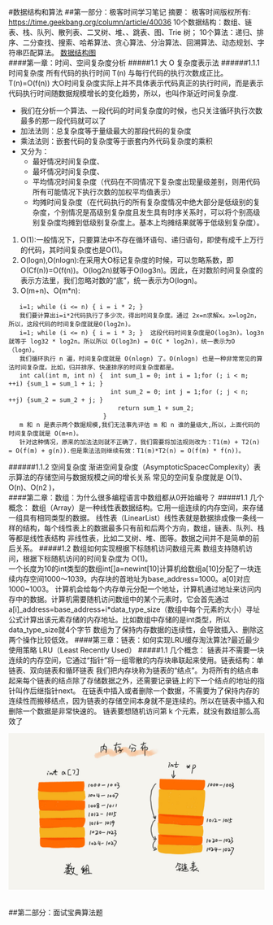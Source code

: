 #数据结构和算法
##第一部分：极客时间学习笔记
摘要：     极客时间版权所有: https://time.geekbang.org/column/article/40036
10个数据结构：数组、链表、栈、队列、散列表、二叉树、堆、、跳表、图、Trie 树；
10个算法：递归、排序、二分查找、搜索、哈希算法、贪心算法、分治算法、回溯算法、动态规划、字符串匹配算法。
     [数据结构图](https://time.geekbang.org/column/article/40011)    
####第一章：时间、空间复杂度分析
 #####1.1  大 O 复杂度表示法
  ######1.1.1 时间复杂度
  所有代码的执行时间 T(n) 与每行代码的执行次数成正比。T(n)=O(f(n))
  大O时间复杂度实际上并不具体表示代码真正的执行时间，而是表示代码执行时间随数据规模增长的变化趋势，所以，也叫作渐近时间复杂度. 
  - 我们在分析一个算法、一段代码的时间复杂度的时候，也只关注循环执行次数最多的那一段代码就可以了
  - 加法法则：总复杂度等于量级最大的那段代码的复杂度
  - 乘法法则：嵌套代码的复杂度等于嵌套内外代码复杂度的乘积
  - 又分为：
    - 最好情况时间复杂度、 
    - 最坏情况时间复杂度、 
    - 平均情况时间复杂度（代码在不同情况下复杂度出现量级差别，则用代码所有可能情况下执行次数的加权平均值表示）
    - 均摊时间复杂度（在代码执行的所有复杂度情况中绝大部分是低级别的复杂度，个别情况是高级别复杂度且发生具有时序关系时，可以将个别高级别复杂度均摊到低级别复杂度上。基本上均摊结果就等于低级别复杂度）。
  1. O(1):一般情况下，只要算法中不存在循环语句、递归语句，即使有成千上万行的代码，其时间复杂度也是Ο(1)。
  2. O(logn),O(nlogn):在采用大O标记复杂度的时候，可以忽略系数，即O(Cf(n))=O(f(n))。O(log2n)就等于O(log3n)。因此，在对数阶时间复杂度的表示方法里，我们忽略对数的“底”，统一表示为O(logn)。
  3. O(m+n)、O(m*n): 
   
```
   i=1; while (i <= n) { i = i * 2; }
   我们要计算出i=i*2代码执行了多少次，得出时间复杂度。通过 2x=n求解x。x=log2n，所以，这段代码的时间复杂度就是O(log2n)。
   i=1; while (i <= n) { i = i * 3; }  这段代码时间复杂度是O(log3n)。log3n 就等于 log32 * log2n。所以所以 O(log3n) = O(C * log2n)，统一表示为O（logn）。
   我们循环执行 n 遍，时间复杂度就是 O(nlogn) 了。O(nlogn) 也是一种非常常见的算法时间复杂度。比如，归并排序、快速排序的时间复杂度都是。
   int cal(int m, int n) {  int sum_1 = 0; int i = 1;for (; i < m; ++i) {sum_1 = sum_1 + i; }
                            int sum_2 = 0; int j = 1;for (; j < n; ++j) {sum_2 = sum_2 + j; }
                              return sum_1 + sum_2;
                          }
   m 和 n 是表示两个数据规模,我们无法事先评估 m 和 n 谁的量级大,所以，上面代码的时间复杂度就是 O(m+n)。
   针对这种情况，原来的加法法则就不正确了，我们需要将加法规则改为：T1(m) + T2(n) = O(f(m) + g(n)).但是乘法法则继续有效：T1(m)*T2(n) = O(f(m) * f(n))。                                           
```
  ######1.1.2 空间复杂度
  渐进空间复杂度（AsymptoticSpacecComplexity）表示算法的存储空间与数据规模之间的增长关系
  常见的空间复杂度就是 O(1)、O(n)、O(n2 )，                 
####第二章：数组：为什么很多编程语言中数组都从0开始编号？
 #####1.1 几个概念：
   数组（Array）是一种线性表数据结构。它用一组连续的内存空间，来存储一组具有相同类型的数据。
   线性表（LinearList）线性表就是数据排成像一条线一样的结构，每个线性表上的数据最多只有前和后两个方向，数组，链表、队列、栈等都是线性表结构
   非线性表，比如二叉树、堆、图等。数据之间并不是简单的前后关系。
 #####1.2 数组如何实现根据下标随机访问数组元素
   数组支持随机访问，根据下标随机访问的时间复杂度为 O(1)。                    
   一个长度为10的int类型的数组int[]a=newint[10]计算机给数组a[10]分配了一块连续内存空间1000～1039。内存块的首地址为base_address=1000。a[0]对应1000~1003。
   计算机会给每个内存单元分配一个地址，计算机通过地址来访问内存中的数据。计算机需要随机访问数组中的某个元素时，它会首先通过a[i]_address=base_address+i*data_type_size（数组中每个元素的大小）寻址公式计算出该元素存储的内存地址。比如数组中存储的是int类型，所以 data_type_size就4个字节
   数组为了保持内存数据的连续性，会导致插入、删除这两个操作比较低效。
####第三章：链表：如何实现LRU缓存淘汰算法?最近最少使用策略 LRU（Least Recently Used）
 #####1.1 几个概念：
   链表并不需要一块连续的内存空间，它通过“指针”将一组零散的内存块串联起来使用。链表结构：单链表、双向链表和循环链表
   我们把内存块称为链表的“结点”。为将所有的结点串起来每个链表的结点除了存储数据之外，还需要记录链上的下一个结点的地址的指针叫作后继指针next。
   在链表中插入或者删除一个数据，不需要为了保持内存的连续性而搬移结点，因为链表的存储空间本身就不是连续的。所以在链表中插入和删除一个数据是非常快速的。
   链表要想随机访问第 k 个元素，就没有数组那么高效了
   <div align="center"> <img src="pic/d5d5bee4be28326ba3c28373808a62cd.jpg" width=""/> </div><br>

    
                   
                  
    
   
                                    
                                

##第二部分：面试宝典算法题